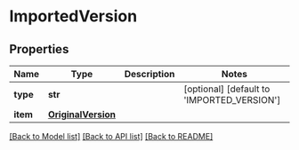 # ImportedVersion

## Properties
Name | Type | Description | Notes
------------ | ------------- | ------------- | -------------
**type** | **str** |  | [optional] [default to 'IMPORTED_VERSION']
**item** | [**OriginalVersion**](OriginalVersion.md) |  | 

[[Back to Model list]](../README.md#documentation-for-models) [[Back to API list]](../README.md#documentation-for-api-endpoints) [[Back to README]](../README.md)

